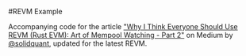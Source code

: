 #REVM Example

Accompanying code for the article ["Why I Think Everyone Should Use REVM (Rust EVM): Art of Mempool Watching - Part 2"](https://medium.com/@solidquant/why-i-think-everyone-should-use-revm-rust-evm-art-of-mempool-watching-part-2-c67308d5cf03)  on Medium by [@solidquant](https://github.com/solidquant), updated for the latest REVM.



